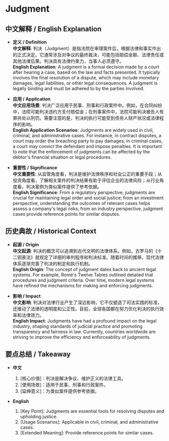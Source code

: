# Judgment

## 中文解释 / English Explanation

* **定义 / Definition**  
  **中文解释**: 判决（Judgment）是指法院在审理案件后，根据法律和事实作出的正式决定。它通常涉及对争议的最终裁决，可能包括赔偿金额、法律责任或其他法律后果。判决具有法律约束力，当事人必须遵守。  
  **English Explanation**: A judgment is a formal decision made by a court after hearing a case, based on the law and facts presented. It typically involves the final resolution of a dispute, which may include monetary damages, legal liabilities, or other legal consequences. A judgment is legally binding and must be adhered to by the parties involved.

* **应用 / Application**  
  **中文应用场景**: 判决广泛应用于民事、刑事和行政案件中。例如，在合同纠纷中，法院可能判决违约方支付赔偿金；在刑事案件中，法院可能判决被告人有罪并处以刑罚。需要注意的是，判决的执行可能受到债务人财产状况或法律程序的影响。  
  **English Application Scenarios**: Judgments are widely used in civil, criminal, and administrative cases. For instance, in contract disputes, a court may order the breaching party to pay damages; in criminal cases, a court may convict the defendant and impose penalties. It is important to note that the enforcement of judgments can be affected by the debtor's financial situation or legal procedures.

* **重要性 / Significance**  
  **中文重要性**: 从监管角度看，判决是维护法律秩序和社会公正的重要手段；从投资角度看，了解相关案件的判决结果有助于评估企业的法律风险；从行业角度看，判决案例为类似案件提供了参考依据。  
  **English Significance**: From a regulatory perspective, judgments are crucial for maintaining legal order and social justice; from an investment perspective, understanding the outcomes of relevant cases helps assess a company's legal risks; from an industry perspective, judgment cases provide reference points for similar disputes.

## 历史典故 / Historical Context

* **起源 / Origin**  
  **中文起源**: 判决的概念可以追溯到古代文明的法律体系。例如，古罗马的《十二铜表法》就规定了详细的审判程序和判决标准。随着时间的推移，现代法律体系逐渐完善了判决的制定和执行机制。  
  **English Origin**: The concept of judgment dates back to ancient legal systems. For example, Rome's Twelve Tables outlined detailed trial procedures and judgment criteria. Over time, modern legal systems have refined the mechanisms for making and enforcing judgments.

* **影响 / Impact**  
  **中文影响**: 判决对法律行业产生了深远影响，它不仅塑造了司法实践的标准，还推动了法律的透明度和公正性。目前，全球各国都在努力优化判决的执行效率和法律效力。  
  **English Impact**: Judgments have had a profound impact on the legal industry, shaping standards of judicial practice and promoting transparency and fairness in law. Currently, countries worldwide are striving to improve the efficiency and enforceability of judgments.

## 要点总结 / Takeaway

* **中文**  
  1. [核心价值]：判决是解决争议、维护正义的法律工具。
  2. [使用场景]：适用于民事、刑事和行政案件。
  3. [延伸意义]：为类似案件提供参考依据。

* **English**  
  1. [Key Point]: Judgments are essential tools for resolving disputes and upholding justice.
  2. [Usage Scenarios]: Applicable in civil, criminal, and administrative cases.
  3. [Extended Meaning]: Provide reference points for similar cases.